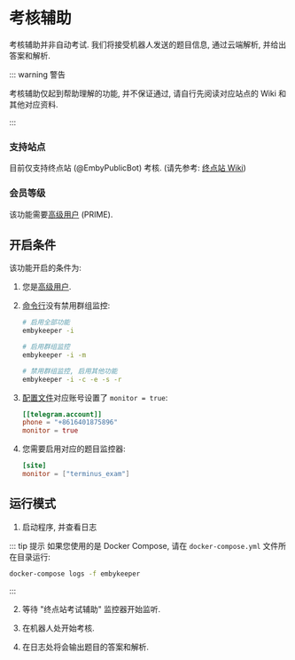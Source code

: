 # 考核辅助

考核辅助并非自动考试. 我们将接受机器人发送的题目信息, 通过云端解析, 并给出答案和解析.

::: warning 警告

考核辅助仅起到帮助理解的功能, 并不保证通过, 请自行先阅读对应站点的 Wiki 和其他对应资料.

:::

### 支持站点

目前仅支持终点站 (@EmbyPublicBot) 考核. (请先参考: [终点站 Wiki](https://embywiki.911997.xyz))

### 会员等级

该功能需要[高级用户](/guide/高级用户) (PRIME).

## 开启条件

该功能开启的条件为:

1. 您是[高级用户](/guide/高级用户).

2. [命令行](/guide/命令行参数#%E5%8F%82%E6%95%B0%E8%AF%B4%E6%98%8E)没有禁用群组监控:

   ```bash
   # 启用全部功能
   embykeeper -i

   # 启用群组监控
   embykeeper -i -m

   # 禁用群组监控, 启用其他功能
   embykeeper -i -c -e -s -r
   ```

3. [配置文件](/guide/配置文件#telegram-account-子项)对应账号设置了 `monitor = true`:

   ```toml
   [[telegram.account]]
   phone = "+8616401875896"
   monitor = true
   ```

4. 您需要启用对应的题目监控器:

   ```toml
   [site]
   monitor = ["terminus_exam"]
   ```

## 运行模式

1. 启动程序, 并查看日志

::: tip 提示
如果您使用的是 Docker Compose, 请在 `docker-compose.yml` 文件所在目录运行:

```bash
docker-compose logs -f embykeeper
```

:::

2. 等待 "终点站考试辅助" 监控器开始监听.

3. 在机器人处开始考核.

4. 在日志处将会输出题目的答案和解析.
